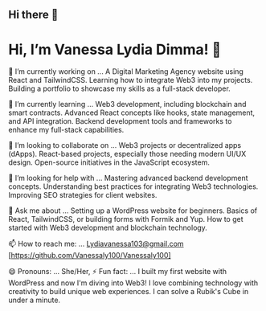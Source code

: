 ## Hi there 👋

# Hi, I’m Vanessa Lydia Dimma! 👋
🔭 I’m currently working on ...
A Digital Marketing Agency website using React and TailwindCSS.
Learning how to integrate Web3 into my projects.
Building a portfolio to showcase my skills as a full-stack developer.

🌱 I’m currently learning ...
Web3 development, including blockchain and smart contracts.
Advanced React concepts like hooks, state management, and API integration.
Backend development tools and frameworks to enhance my full-stack capabilities.

👯 I’m looking to collaborate on ...
Web3 projects or decentralized apps (dApps).
React-based projects, especially those needing modern UI/UX design.
Open-source initiatives in the JavaScript ecosystem.

🤔 I’m looking for help with ...
Mastering advanced backend development concepts.
Understanding best practices for integrating Web3 technologies.
Improving SEO strategies for client websites.

💬 Ask me about ...
Setting up a WordPress website for beginners.
Basics of React, TailwindCSS, or building forms with Formik and Yup.
How to get started with Web3 development and blockchain technology.

📫 How to reach me: ...
Lydiavanessa103@gmail.com
[https://github.com/Vanessaly100/Vanessaly100]


😄 Pronouns: ...
 She/Her,
⚡ Fun fact: ...
I built my first website with WordPress and now I'm diving into Web3!
I love combining technology with creativity to build unique web experiences.
I can solve a Rubik's Cube in under a minute.

<!--
**Vanessaly100/Vanessaly100** is a ✨ _special_ ✨ repository because its `README.md` (this file) appears on your GitHub profile.

Here are some ideas to get you started:

- 🔭 I’m currently working on ...
- 🌱 I’m currently learning ...
- 👯 I’m looking to collaborate on ...
- 🤔 I’m looking for help with ...
- 💬 Ask me about ...
- 📫 How to reach me: ...
- 😄 Pronouns: ...
- ⚡ Fun fact: ...
-->
